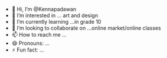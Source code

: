 - 👋 Hi, I’m @Kennapadawan
- 👀 I’m interested in ... art and design
- 🌱 I’m currently learning ...in grade 10
- 💞️ I’m looking to collaborate on ...online market/online classes
- 📫 How to reach me ...
- 😄 Pronouns: ...
- ⚡ Fun fact: ...

<!---
Kennapadawan/Kennapadawan is a ✨ special ✨ repository because its `README.md` (this file) appears on your GitHub profile.
You can click the Preview link to take a look at your changes.
--->
